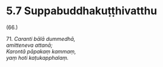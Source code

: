 # 5.7 Suppabuddhakuṭṭhivatthu

(66.)

71\. _Caranti bālā dummedhā,_  
_amitteneva attanā;_  
_Karontā pāpakaṃ kammaṃ,_  
_yaṃ hoti kaṭukapphalaṃ._
